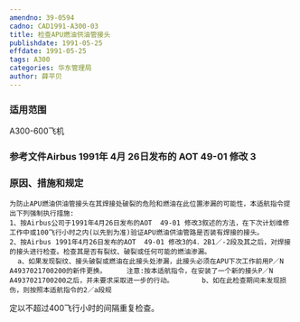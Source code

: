 ```yaml
---
amendno: 39-0594
cadno: CAD1991-A300-03
title: 检查APU燃油供油管接头
publishdate: 1991-05-25
effdate: 1991-05-25
tags: A300
categories: 华东管理局
author: 薛平贝
---
```


### 适用范围 
A300-600飞机

### 参考文件Airbus 1991年 4月 26日发布的 AOT 49-01 修改 3

### 原因、措施和规定 
    为防止APU燃油供油管接头在其焊接处破裂的危险和燃油在此位置渗漏的可能性，本适航指令提出下列强制执行措施: 
    1、按Airbus公司于1991年4月26日发布的AOT  49-01 修改3叙述的方法，在下次计划维修工作中或100飞行小时之内(以先到为准)验证APU燃油供油管路是否装有焊接的接头。 
    2、按Airbus 1991年4月26日发布的AOT  49-01 修改3的4．2B1／-2段及其之后，对焊接的接头进行检查。检查其是否有裂纹、破裂或任何可能的燃油渗漏。 
      a、如果发现裂纹、接头破裂或燃油在此接头处渗漏，此接头必须在APU下次工作前用P／N A4937021700200的新件更换。     注意:按本适航指令，在安装了一个新的接头P／N A4937021700200之后，并未要求采取进一步的行动。       b、如在此检查期间未发现损伤，则按照本适航指令的2／a段规
  
定以不超过400飞行小时的间隔重复检查。
